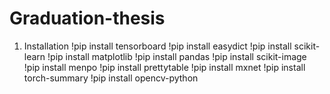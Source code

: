 # Graduation-thesis
1. Installation
!pip install tensorboard
!pip install easydict
!pip install scikit-learn
!pip install matplotlib
!pip install pandas
!pip install scikit-image
!pip install menpo
!pip install prettytable
!pip install mxnet
!pip install torch-summary
!pip install opencv-python

